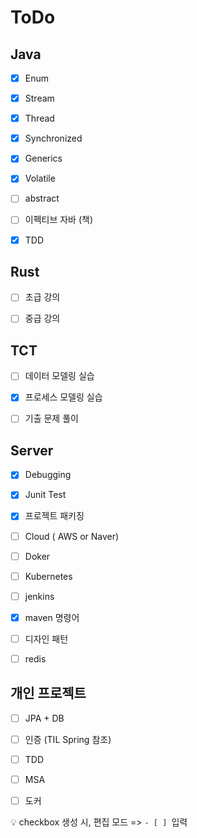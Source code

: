 # ToDo



## Java

- [x] Enum
- [x] Stream
- [x] Thread
- [x] Synchronized
- [x] Generics
- [x] Volatile
- [ ] abstract
- [ ] 이펙티브 자바 (책)
- [x] TDD



## Rust

- [ ] 초급 강의
- [ ] 중급 강의



## TCT

- [ ] 데이터 모델링 실습
- [x] 프로세스 모델링 실습
- [ ] 기출 문제 풀이



## Server

- [x] Debugging
- [x] Junit Test
- [x] 프로젝트 패키징
- [ ] Cloud ( AWS or Naver)
- [ ] Doker
- [ ] Kubernetes

- [ ] jenkins

- [x] maven 명령어

- [ ] 디자인 패턴

- [ ] redis



## 개인 프로젝트

- [ ] JPA + DB
- [ ] 인증 (TIL Spring 참조)
- [ ] TDD
- [ ] MSA
- [ ] 도커





:bulb: checkbox 생성 시, 편집 모드 => `- [ ] `입력
